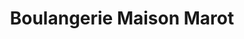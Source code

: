 ---
title: "Boulangerie Maison Marot"
url: /saint-onen-la-chapelle/boulangerie-maison-marot/
shop: Bäckerei
---